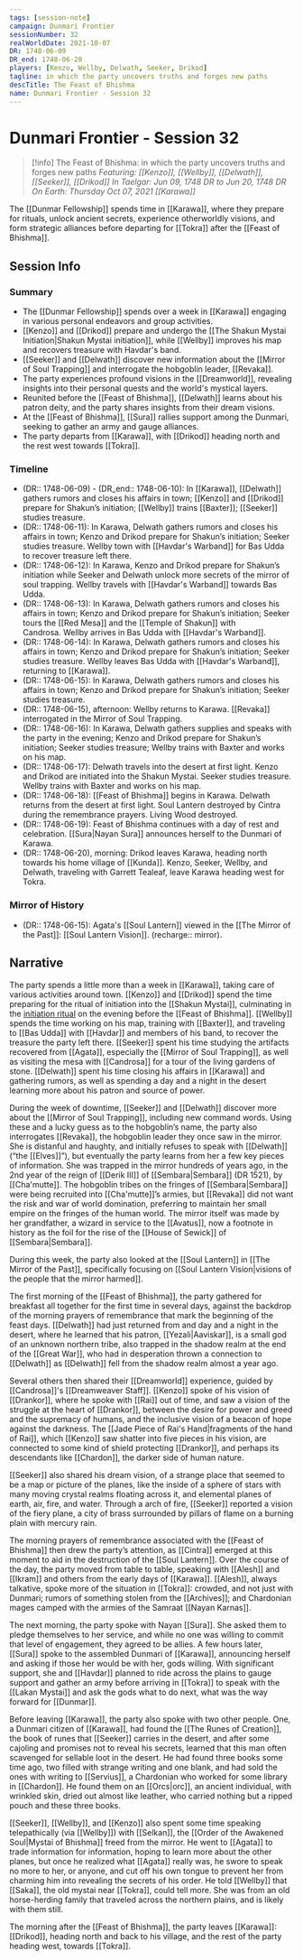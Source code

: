 ```yaml
---
tags: [session-note]
campaign: Dunmari Frontier
sessionNumber: 32
realWorldDate: 2021-10-07
DR: 1748-06-09
DR_end: 1748-06-20
players: [Kenzo, Wellby, Delwath, Seeker, Drikod]
tagline: in which the party uncovers truths and forges new paths
descTitle: The Feast of Bhishma
name: Dunmari Frontier - Session 32
---
```

# Dunmari Frontier - Session 32

>[!info] The Feast of Bhishma: in which the party uncovers truths and forges new paths
> *Featuring: [[Kenzo]], [[Wellby]], [[Delwath]], [[Seeker]], [[Drikod]]*
> *In Taelgar: Jun 09, 1748 DR to Jun 20, 1748 DR*
> *On Earth: Thursday Oct 07, 2021*
> *[[Karawa]]*

The [[Dunmar Fellowship]] spends time in [[Karawa]], where they prepare for rituals, unlock ancient secrets, experience otherworldly visions, and form strategic alliances before departing for [[Tokra]] after the [[Feast of Bhishma]].
## Session Info
### Summary
- The [[Dunmar Fellowship]] spends over a week in [[Karawa]] engaging in various personal endeavors and group activities.
- [[Kenzo]] and [[Drikod]] prepare and undergo the [[The Shakun Mystai Initiation|Shakun Mystai initiation]], while [[Wellby]] improves his map and recovers treasure with Havdar's band.
- [[Seeker]] and [[Delwath]] discover new information about the [[Mirror of Soul Trapping]] and interrogate the hobgoblin leader, [[Revaka]].
- The party experiences profound visions in the [[Dreamworld]], revealing insights into their personal quests and the world's mystical layers.
- Reunited before the [[Feast of Bhishma]], [[Delwath]] learns about his patron deity, and the party shares insights from their dream visions.
- At the [[Feast of Bhishma]], [[Sura]] rallies support among the Dunmari, seeking to gather an army and gauge alliances.
- The party departs from [[Karawa]], with [[Drikod]] heading north and the rest west towards [[Tokra]].

### Timeline
- (DR:: 1748-06-09) - (DR_end:: 1748-06-10): In [[Karawa]], [[Delwath]] gathers rumors and closes his affairs in town; [[Kenzo]] and [[Drikod]] prepare for Shakun’s initiation; [[Wellby]] trains [[Baxter]]; [[Seeker]] studies treasure.
- (DR:: 1748-06-11): In Karawa, Delwath gathers rumors and closes his affairs in town; Kenzo and Drikod prepare for Shakun’s initiation; Seeker studies treasure. Wellby town with [[Havdar's Warband]] for Bas Udda to recover treasure left there.
- (DR:: 1748-06-12):  In Karawa, Kenzo and Drikod prepare for Shakun’s initiation while Seeker and Delwath unlock more secrets of the mirror of soul trapping. Wellby travels with [[Havdar's Warband]] towards Bas Udda.
- (DR:: 1748-06-13): In Karawa, Delwath gathers rumors and closes his affairs in town; Kenzo and Drikod prepare for Shakun’s initiation; Seeker tours the [[Red Mesa]] and the [[Temple of Shakun]] with Candrosa. Wellby arrives in Bas Udda with [[Havdar's Warband]]. 
- (DR:: 1748-06-14): In Karawa, Delwath gathers rumors and closes his affairs in town; Kenzo and Drikod prepare for Shakun’s initiation; Seeker studies treasure. Wellby leaves Bas Udda with [[Havdar's Warband]], returning to [[Karawa]]. 
- (DR:: 1748-06-15): In Karawa, Delwath gathers rumors and closes his affairs in town; Kenzo and Drikod prepare for Shakun’s initiation; Seeker studies treasure. 
- (DR:: 1748-06-15), afternoon: Wellby returns to Karawa. [[Revaka]] interrogated in the Mirror of Soul Trapping.
- (DR:: 1748-06-16): In Karawa, Delwath gathers supplies and speaks with the party in the evening; Kenzo and Drikod prepare for Shakun’s initiation; Seeker studies treasure; Wellby trains with Baxter and works on his map.
- (DR:: 1748-06-17): Delwath travels into the desert at first light. Kenzo and Drikod are initiated into the Shakun Mystai. Seeker studies treasure. Wellby trains with Baxter and works on his map. 
- (DR:: 1748-06-18): [[Feast of Bhishma]] begins in Karawa. Delwath returns from the desert at first light. Soul Lantern destroyed by Cintra during the remembrance prayers. Living Wood destroyed. 
- (DR:: 1748-06-19): Feast of Bhishma continues with a day of rest and celebration. [[Sura|Nayan Sura]] announces herself to the Dunmari of Karawa. 
- (DR:: 1748-06-20), morning: Drikod leaves Karawa, heading north towards his home village of [[Kunda]]. Kenzo, Seeker, Wellby, and Delwath, traveling with Garrett Tealeaf, leave Karawa heading west for Tokra.

### Mirror of History
- (DR:: 1748-06-15): Agata's [[Soul Lantern]] viewed in the [[The Mirror of the Past]]: [[Soul Lantern Vision]]. (recharge:: mirror).



## Narrative
The party spends a little more than a week in [[Karawa]], taking care of various activities around town. [[Kenzo]] and [[Drikod]] spend the time preparing for the ritual of initiation into the [[Shakun Mystai]], culminating in the [initiation ritual](https://docs.google.com/document/d/18pWViOdRUlZYB022HiltIWsfXaoxcB7bN1cUSGpOrbY/edit) on the evening before the [[Feast of Bhishma]]. [[Wellby]] spends the time working on his map, training with [[Baxter]], and traveling to [[Bas Udda]] with [[Havdar]] and members of his band, to recover the treasure the party left there. [[Seeker]] spent his time studying the artifacts recovered from [[Agata]], especially the [[Mirror of Soul Trapping]], as well as visiting the mesa with [[Candrosa]] for a tour of the living gardens of stone. [[Delwath]] spent his time closing his affairs in [[Karawa]] and gathering rumors, as well as spending a day and a night in the desert learning more about his patron and source of power. 

During the week of downtime, [[Seeker]] and [[Delwath]] discover more about the [[Mirror of Soul Trapping]], including new command words. Using these and a lucky guess as to the hobgoblin’s name, the party also interrogates [[Revaka]], the hobgoblin leader they once saw in the mirror. She is distanful and haughty, and initially refuses to speak with [[Delwath]] (“the [[Elves]]”), but eventually the party learns from her a few key pieces of information. She was trapped in the mirror hundreds of years ago, in the 2nd year of the reign of [[Derik III]] of [[Sembara|Sembara]] (DR 1521), by [[Cha'mutte]]. The hobgoblin tribes on the fringes of [[Sembara|Sembara]] were being recruited into [[Cha'mutte]]’s armies, but [[Revaka]] did not want the risk and war of world domination, preferring to maintain her small empire on the fringes of the human world. The mirror itself was made by her grandfather, a wizard in service to the [[Avatus]], now a footnote in history as the foil for the rise of the [[House of Sewick]] of [[Sembara|Sembara]]. 

During this week, the party also looked at the [[Soul Lantern]] in [[The Mirror of the Past]], specifically focusing on [[Soul Lantern Vision|visions of the people that the mirror harmed]].

The first morning of the [[Feast of Bhishma]], the party gathered for breakfast all together for the first time in several days, against the backdrop of the morning prayers of remembrance that mark the beginning of the feast days. [[Delwath]] had just returned from and day and a night in the desert, where he learned that his patron, [[Yezali|Aaviskar]], is a small god of an unknown northern tribe, also trapped in the shadow realm at the end of the [[Great War]], who had in desperation thrown a connection to [[Delwath]] as [[Delwath]] fell from the shadow realm almost a year ago. 

Several others then shared their [[Dreamworld]] experience, guided by [[Candrosa]]'s [[Dreamweaver Staff]]. [[Kenzo]] spoke of his vision of [[Drankor]], where he spoke with [[Rai]] out of time, and saw a vision of the struggle at the heart of [[Drankor]], between the desire for power and greed and the supremacy of humans, and the inclusive vision of a beacon of hope against the darkness. The [[Jade Piece of Rai's Hand|fragments of the hand of Rai]], which [[Kenzo]] saw shatter into five pieces in his vision, are connected to some kind of shield protecting [[Drankor]], and perhaps its descendants like [[Chardon]], the darker side of human nature. 

[[Seeker]] also shared his dream vision, of a strange place that seemed to be a map or picture of the planes, like the inside of a sphere of stars with many moving crystal realms floating across it, and elemental planes of earth, air, fire, and water. Through a arch of fire, [[Seeker]] reported a vision of the fiery plane, a city of brass surrounded by pillars of flame on a burning plain with mercury rain. 

The morning prayers of remembrance associated with the [[Feast of Bhishma]] then drew the party’s attention, as [[Cintra]] emerged at this moment to aid in the destruction of the [[Soul Lantern]]. Over the course of the day, the party moved from table to table, speaking with [[Alesh]] and [[Ikram]] and others from the early days of [[Karawa]]. [[Alesh]], always talkative, spoke more of the situation in [[Tokra]]: crowded, and not just with Dunmari; rumors of something stolen from the [[Archives]]; and Chardonian mages camped with the armies of the Samraat [[Nayan Karnas]]. 

The next morning, the party spoke with Nayan [[Sura]]. She asked them to pledge themselves to her service, and while no one was willing to commit that level of engagement, they agreed to be allies. A few hours later, [[Sura]] spoke to the assembled Dunmari of [[Karawa]], announcing herself and asking if those her would be with her, gods willing. With significant support, she and [[Havdar]] planned to ride across the plains to gauge support and gather an army before arriving in [[Tokra]] to speak with the [[Lakan Mystai]] and ask the gods what to do next, what was the way forward for [[Dunmar]]. 

Before leaving [[Karawa]], the party also spoke with two other people. One, a Dunmari citizen of [[Karawa]], had found the [[The Runes of Creation]], the book of runes that [[Seeker]] carries in the desert, and after some cajoling and promises not to reveal his secrets, learned that this man often scavenged for sellable loot in the desert. He had found three books some time ago, two filled with strange writing and one blank, and had sold the ones with writing to [[Servius]], a Chardonian who worked for some library in [[Chardon]]. He found them on an [[Orcs|orc]], an ancient individual, with wrinkled skin, dried out almost like leather, who carried nothing but a ripped pouch and these three books. 

[[Seeker]], [[Wellby]], and [[Kenzo]] also spent some time speaking telepathically (via [[Wellby]]) with [[Selkan]], the [[Order of the Awakened Soul|Mystai of Bhishma]] freed from the mirror. He went to [[Agata]] to trade information for information, hoping to learn more about the other planes, but once he realized what [[Agata]] really was, he swore to speak no more to her, or anyone, and cut off his own tongue to prevent her from charming him into revealing the secrets of his order. He told [[Wellby]] that [[Saka]], the old mystai near [[Tokra]], could tell more. She was from an old horse-herding family that traveled across the northern plains, and is likely with them still. 

The morning after the [[Feast of Bhishma]], the party leaves [[Karawa]]: [[Drikod]], heading north and back to his village, and the rest of the party heading west, towards [[Tokra]]. 
